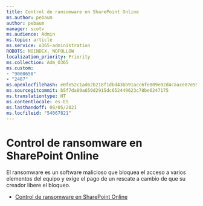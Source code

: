 ```yaml
---
title: Control de ransomware en SharePoint Online
ms.author: pebaum
author: pebaum
manager: scotv
ms.audience: Admin
ms.topic: article
ms.service: o365-administration
ROBOTS: NOINDEX, NOFOLLOW
localization_priority: Priority
ms.collection: Adm_O365
ms.custom:
- "9000650"
- "2487"
ms.openlocfilehash: e0fe52c1ad62b218f1dbd43bb91acc6fe809e02d4caace87e59229b9fc9ec70c
ms.sourcegitcommit: b5f7da89a650d2915dc652449623c78be6247175
ms.translationtype: HT
ms.contentlocale: es-ES
ms.lasthandoff: 08/05/2021
ms.locfileid: "54067821"
---
```

# <a name="handling-ransomware-in-sharepoint-online"></a>Control de ransomware en SharePoint Online

El ransomware es un software malicioso que bloquea el acceso a varios elementos del equipo y exige el pago de un rescate a cambio de que su creador libere el bloqueo.
- [Control de ransomware en SharePoint Online](https://docs.microsoft.com/sharepoint/troubleshoot/security/handling-ransomware-in-sharepoint-online)
